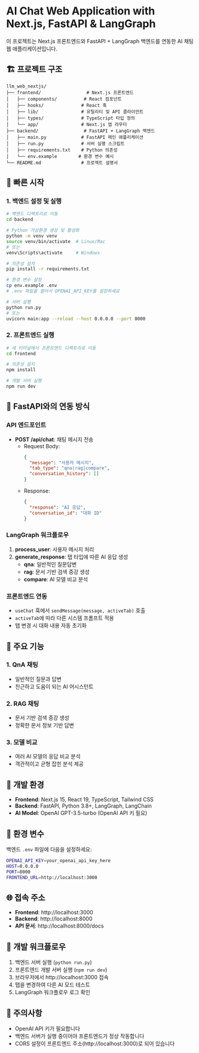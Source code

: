 # AI Chat Web Application with Next.js, FastAPI & LangGraph

이 프로젝트는 Next.js 프론트엔드와 FastAPI + LangGraph 백엔드를 연동한 AI 채팅 웹 애플리케이션입니다.

## 🏗️ 프로젝트 구조

```
llm_web_nextjs/
├── frontend/                 # Next.js 프론트엔드
│   ├── components/          # React 컴포넌트
│   ├── hooks/              # React 훅
│   ├── lib/                # 유틸리티 및 API 클라이언트
│   ├── types/              # TypeScript 타입 정의
│   └── app/                # Next.js 앱 라우터
├── backend/                 # FastAPI + LangGraph 백엔드
│   ├── main.py             # FastAPI 메인 애플리케이션
│   ├── run.py              # 서버 실행 스크립트
│   ├── requirements.txt    # Python 의존성
│   └── env.example        # 환경 변수 예시
└── README.md               # 프로젝트 설명서
```

## 🚀 빠른 시작

### 1. 백엔드 설정 및 실행

```bash
# 백엔드 디렉토리로 이동
cd backend

# Python 가상환경 생성 및 활성화
python -m venv venv
source venv/bin/activate  # Linux/Mac
# 또는
venv\Scripts\activate     # Windows

# 의존성 설치
pip install -r requirements.txt

# 환경 변수 설정
cp env.example .env
# .env 파일을 열어서 OPENAI_API_KEY를 설정하세요

# 서버 실행
python run.py
# 또는
uvicorn main:app --reload --host 0.0.0.0 --port 8000
```

### 2. 프론트엔드 실행

```bash
# 새 터미널에서 프론트엔드 디렉토리로 이동
cd frontend

# 의존성 설치
npm install

# 개발 서버 실행
npm run dev
```

## 🔗 FastAPI와의 연동 방식

### API 엔드포인트

- **POST /api/chat**: 채팅 메시지 전송
  - Request Body:
    ```json
    {
      "message": "사용자 메시지",
      "tab_type": "qna|rag|compare",
      "conversation_history": []
    }
    ```
  - Response:
    ```json
    {
      "response": "AI 응답",
      "conversation_id": "대화 ID"
    }
    ```

### LangGraph 워크플로우

1. **process_user**: 사용자 메시지 처리
2. **generate_response**: 탭 타입에 따른 AI 응답 생성
   - **qna**: 일반적인 질문답변
   - **rag**: 문서 기반 검색 증강 생성
   - **compare**: AI 모델 비교 분석

### 프론트엔드 연동

- `useChat` 훅에서 `sendMessage(message, activeTab)` 호출
- `activeTab`에 따라 다른 시스템 프롬프트 적용
- 탭 변경 시 대화 내용 자동 초기화

## 🎯 주요 기능

### 1. QnA 채팅
- 일반적인 질문과 답변
- 친근하고 도움이 되는 AI 어시스턴트

### 2. RAG 채팅
- 문서 기반 검색 증강 생성
- 정확한 문서 정보 기반 답변

### 3. 모델 비교
- 여러 AI 모델의 응답 비교 분석
- 객관적이고 균형 잡힌 분석 제공

## 🔧 개발 환경

- **Frontend**: Next.js 15, React 19, TypeScript, Tailwind CSS
- **Backend**: FastAPI, Python 3.8+, LangGraph, LangChain
- **AI Model**: OpenAI GPT-3.5-turbo (OpenAI API 키 필요)

## 📝 환경 변수

백엔드 `.env` 파일에 다음을 설정하세요:

```bash
OPENAI_API_KEY=your_openai_api_key_here
HOST=0.0.0.0
PORT=8000
FRONTEND_URL=http://localhost:3000
```

## 🌐 접속 주소

- **Frontend**: http://localhost:3000
- **Backend**: http://localhost:8000
- **API 문서**: http://localhost:8000/docs

## 🔄 개발 워크플로우

1. 백엔드 서버 실행 (`python run.py`)
2. 프론트엔드 개발 서버 실행 (`npm run dev`)
3. 브라우저에서 http://localhost:3000 접속
4. 탭을 변경하여 다른 AI 모드 테스트
5. LangGraph 워크플로우 로그 확인

## 🚨 주의사항

- OpenAI API 키가 필요합니다
- 백엔드 서버가 실행 중이어야 프론트엔드가 정상 작동합니다
- CORS 설정이 프론트엔드 주소(http://localhost:3000)로 되어 있습니다
